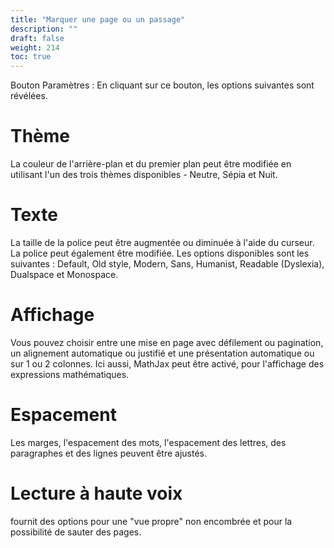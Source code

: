 ```yaml
---
title: "Marquer une page ou un passage"
description: ""
draft: false
weight: 214
toc: true
---
```

Bouton Paramètres : En cliquant sur ce bouton, les options suivantes sont révélées.

# Thème
La couleur de l'arrière-plan et du premier plan peut être modifiée en utilisant l'un des trois thèmes disponibles - Neutre, Sépia et Nuit.
        
# Texte 
La taille de la police peut être augmentée ou diminuée à l'aide du curseur. La police peut également être modifiée. Les options disponibles sont les suivantes : Default, Old style, Modern, Sans, Humanist, Readable (Dyslexia), Dualspace et Monospace.

# Affichage 
Vous pouvez choisir entre une mise en page avec défilement ou pagination, un alignement automatique ou justifié et une présentation automatique ou sur 1 ou 2 colonnes. Ici aussi, MathJax peut être activé, pour l'affichage des expressions mathématiques.

# Espacement
Les marges, l'espacement des mots, l'espacement des lettres, des paragraphes et des lignes peuvent être ajustés.

#  Lecture à haute voix 
fournit des options pour une "vue propre" non encombrée et pour la possibilité de sauter des pages.